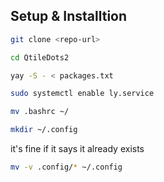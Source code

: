 ## Setup & Installtion

```bash
git clone <repo-url>
```
```bash
cd QtileDots2
```
```bash
yay -S - < packages.txt
```
```bash
sudo systemctl enable ly.service
```
```bash
mv .bashrc ~/
```
```bash
mkdir ~/.config
```
it's fine if it says it already exists
```bash
mv -v .config/* ~/.config
```